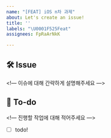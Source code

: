 ```yaml
---
name: "[FEAT] iOS n차 과제"
about: Let's create an issue!
title: ''
labels: "\U0001F525Feat"
assignees: FpRaArNkK

---
```


## 🛠 Issue
 <!— 이슈에 대해 간략하게 설명해주세요 —>

 ## 📝 To-do
 <!— 진행할 작업에 대해 적어주세요 —>
 - [ ] todo!
